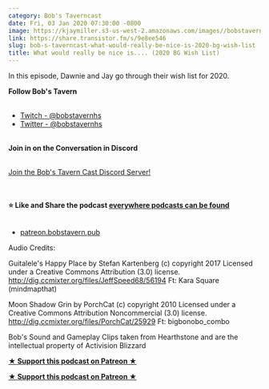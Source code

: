 ```yaml
---
category: Bob's Taverncast
date: Fri, 03 Jan 2020 07:30:00 -0800
image: https://kjaymiller.s3-us-west-2.amazonaws.com/images//bobstavern_256.jpg
link: https://share.transistor.fm/s/9e8ee546
slug: bob-s-taverncast-what-would-really-be-nice-is-2020-bg-wish-list
title: What would really be nice is.... (2020 BG Wish List)
---
```


<p>In this episode, Dawnie and Jay go through their wish list for 2020. </p><p><strong>Follow Bob's Tavern<br /></strong><br /></p><ul>
<li><a href="https://twitch.tv/bobstavernhs">Twitch - @bobstavernhs</a></li>
<li><a href="https://twitter.com/bobstavernhs">Twitter - @bobstavernhs</a></li>
</ul><p><strong><br />Join in on the Conversation in Discord<br /></strong><br /></p><p><a href="https://discord.gg/c2rFknG">Join the Bob's Tavern Cast Discord Server!<br /></a><br /></p><p><strong><br />⭐ Like and Share the podcast </strong><a href="http://bobstavern.pub/subscribe"><strong>everywhere podcasts can be found<br /></strong></a><br /></p><ul><li><a href="http://patreon.bobstavern.pub/">patreon.bobstavern.pub</a></li></ul><p>Audio Credits:</p><p>Guitalele's Happy Place by Stefan Kartenberg (c) copyright 2017 Licensed under a Creative Commons Attribution (3.0) license. <a href="http://dig.ccmixter.org/files/JeffSpeed68/56194">http://dig.ccmixter.org/files/JeffSpeed68/56194</a> Ft: Kara Square (mindmapthat)</p><p>Moon Shadow Grin by PorchCat (c) copyright 2010 Licensed under a Creative Commons Attribution Noncommercial (3.0) license. <a href="http://dig.ccmixter.org/files/PorchCat/25929">http://dig.ccmixter.org/files/PorchCat/25929</a> Ft: bigbonobo_combo</p><p>Bob's Sound and Gameplay Clips taken from Hearthstone and are the intellectual property of Activision Blizzard</p><p><a href="http://patreon.bobstavern.pub/"><strong>★ Support this podcast on Patreon ★</strong></a></p><p><strong><a href="http://patreon.bobstavern.pub" rel="payment" title="★ Support this podcast on Patreon ★">★ Support this podcast on Patreon ★</a></strong></p>